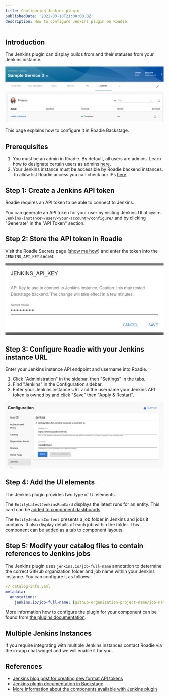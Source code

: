 ```yaml
---
title: Configuring Jenkins plugin
publishedDate: '2021-03-18T21:00:00.0Z'
description: How to configure Jenkins plugin on Roadie.
---
```


## Introduction

The Jenkins plugin can display builds from and their statuses from your Jenkins instance.

![Jenkins Overview Content](./jenkins_overview.png)

This page explains how to configure it in Roadie Backstage.

## Prerequisites

1. You must be an admin in Roadie. By default, all users are admins. Learn how to designate certain users as admins [here](/docs/getting-started/create-admin-group/).
2. Your Jenkins instance must be accessible by Roadie backend instances. To allow list Roadie access you can check our IPs [here](/docs/details/allowlisting-roadie-traffic/).  


## Step 1: Create a Jenkins API token

Roadie requires an API token to be able to connect to Jenkins.

You can generate an API token for your user by visiting Jenkins UI at `<your-Jenkins-instance>/user/<your-account>/configure/` and by clicking "Generate" in the "API Token" section.

## Step 2: Store the API token in Roadie

Visit the Roadie Secrets page ([show me how](/docs/details/setting-secrets/)) and enter the token into the `JENKINS_API_KEY` secret.

![Set jenkins-api-key via UI](./jenkins_secret.png)


## Step 3: Configure Roadie with your Jenkins instance URL

Enter your Jenkins instance API endpoint and username into Roadie.

1. Click "Administration" in the sidebar, then "Settings" in the tabs.
2. Find "Jenkins" in the Configuration sidebar.
3. Enter your Jenkins instance URL and the username your Jenkins API token is owned by and click "Save" then "Apply & Restart".

![Set Jenkins Config](./jenkins_settings.png)


## Step 4: Add the UI elements

The Jenkins plugin provides two type of UI elements.


The `EntityLatestJenkinsRunCard` displays the latest runs for an entity.
This card can be [added to component dashboards](/docs/getting-started/updating-the-ui/#updating-dashboards).


The `EntityJenkinsContent` presents a job folder in Jenkins and jobs it contains. It also display details of each job within the folder.
This component can be [added as a tab](/docs/getting-started/updating-the-ui#updating-tabs) to component layouts.


## Step 5: Modify your catalog files to contain references to Jenkins jobs

The Jenkins plugin uses `jenkins.io/job-full-name` annotation to determine the correct GitHub organization folder and job name within your Jenkins instance.
You can configure it as follows:

```yaml
// catalog-info.yaml
metadata:
  annotations:
    jenkins.io/job-full-name: [github-organization-project-name/job-name]

```

More information how to configure the plugin for your component can be found from [the plugins documentation](/backstage/plugins/jenkins/).


## Multiple Jenkins Instances

If you require integrating with multiple Jenkins instances contact Roadie via the in-app chat widget and we will enable it for you.

## References

- [Jenkins blog post for creating new format API tokens](https://www.jenkins.io/blog/2018/07/02/new-api-token-system/#new-approach)
- [Jenkins plugin documentation in Backstage](https://github.com/backstage/backstage/tree/master/plugins/jenkins-backend#defaultjenkinsinfoprovider)
- [More information about the components available with Jenkins plugin](https://github.com/backstage/backstage/tree/master/plugins/jenkins)
